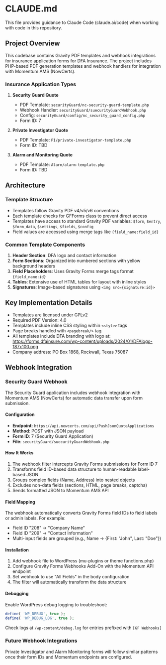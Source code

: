 # CLAUDE.md

This file provides guidance to Claude Code (claude.ai/code) when working with code in this repository.

## Project Overview

This codebase contains Gravity PDF templates and webhook integrations for insurance application forms for DFA Insurance. The project includes PHP-based PDF generation templates and webhook handlers for integration with Momentum AMS (NowCerts).

### Insurance Application Types

1. **Security Guard Quote** 
   - PDF Template: `securityGuard/nc-security-guard-template.php`
   - Webhook Handler: `securityGuard/suecurityGuardWebhook.php`
   - Config: `securityGuard/config/nc_security_guard_config.php`
   - Form ID: 7
   
2. **Private Investigator Quote**
   - PDF Template: `PI/private-investigator-template.php`
   - Form ID: TBD
   
3. **Alarm and Monitoring Quote**
   - PDF Template: `Alarm/alarm-template.php`
   - Form ID: TBD

## Architecture

### Template Structure
- Templates follow Gravity PDF v4/v5/v6 conventions
- Each template checks for GFForms class to prevent direct access
- Templates have access to standard Gravity PDF variables: `$form`, `$entry`, `$form_data`, `$settings`, `$fields`, `$config`
- Field values are accessed using merge tags like `{field_name:field_id}`

### Common Template Components
1. **Header Section**: DFA logo and contact information
2. **Form Sections**: Organized into numbered sections with yellow background headers
3. **Field Placeholders**: Uses Gravity Forms merge tags format `{field_name:id}`
4. **Tables**: Extensive use of HTML tables for layout with inline styles
5. **Signatures**: Image-based signatures using `<img src={signature:id}>`

## Key Implementation Details

- Templates are licensed under GPLv2
- Required PDF Version: 4.0
- Templates include inline CSS styling within `<style>` tags
- Page breaks handled with `<pagebreak/>` tag
- All templates include DFA branding with logo at: https://forms.dfainsure.com/wp-content/uploads/2024/01/DFAlogo-187x100.png
- Company address: PO Box 1868, Rockwall, Texas 75087

## Webhook Integration

### Security Guard Webhook
The Security Guard application includes webhook integration with Momentum AMS (NowCerts) for automatic data transfer upon form submission.

#### Configuration
- **Endpoint**: `https://api.nowcerts.com/api/PushJsonQuoteApplications`
- **Method**: POST with JSON payload
- **Form ID**: 7 (Security Guard Application)
- **File**: `securityGuard/suecurityGuardWebhook.php`

#### How It Works
1. The webhook filter intercepts Gravity Forms submissions for Form ID 7
2. Transforms field ID-based data structure to human-readable label-based JSON
3. Groups complex fields (Name, Address) into nested objects
4. Excludes non-data fields (sections, HTML, page breaks, captcha)
5. Sends formatted JSON to Momentum AMS API

#### Field Mapping
The webhook automatically converts Gravity Forms field IDs to field labels or admin labels. For example:
- Field ID "208" → "Company Name"
- Field ID "209" → "Contact Information"
- Multi-input fields are grouped (e.g., Name → {First: "John", Last: "Doe"})

#### Installation
1. Add webhook file to WordPress (mu-plugins or theme functions.php)
2. Configure Gravity Forms Webhooks Add-On with the Momentum API endpoint
3. Set webhook to use "All Fields" in the body configuration
4. The filter will automatically transform the data structure

#### Debugging
Enable WordPress debug logging to troubleshoot:
```php
define( 'WP_DEBUG', true );
define( 'WP_DEBUG_LOG', true );
```
Check logs at `/wp-content/debug.log` for entries prefixed with `[GF Webhooks]`

### Future Webhook Integrations
Private Investigator and Alarm Monitoring forms will follow similar patterns once their form IDs and Momentum endpoints are configured.